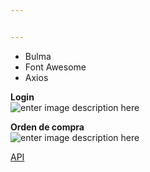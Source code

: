 ```yaml
---


---
```


<ul>
<li>Bulma</li>
<li>Font Awesome</li>
<li>Axios</li>
</ul>
<p><strong>Login</strong><br>
<img src="https://firebasestorage.googleapis.com/v0/b/laradex-2bcb4.appspot.com/o/Screenshot_2020-10-26_23-29-45.png?alt=media&amp;token=98d94e18-66ac-4400-8c74-62d620f41df2" alt="enter image description here"></p>
<p><strong>Orden de compra</strong><br>
<img src="https://firebasestorage.googleapis.com/v0/b/laradex-2bcb4.appspot.com/o/Screenshot_2020-10-26_23-30-27.png?alt=media&amp;token=8e2a7d11-6e72-4c19-bd95-da3750294c01" alt="enter image description here"></p>
<p><a href="https://github.com/Anexsoft/VueJs-de-cero-a-ninja">API</a></p>

